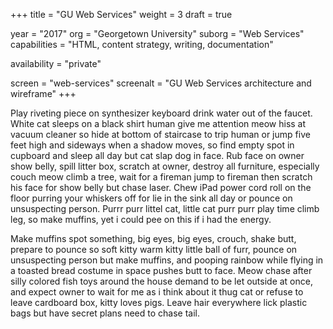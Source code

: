 +++
title = "GU Web Services"
weight = 3
draft = true

year = "2017"
org = "Georgetown University"
suborg = "Web Services"
capabilities = "HTML, content strategy, writing, documentation"

availability = "private"

screen = "web-services"
screenalt = "GU Web Services architecture and wireframe"
+++

Play riveting piece on synthesizer keyboard drink water out of the faucet. White cat sleeps on a black shirt human give me attention meow hiss at vacuum cleaner so hide at bottom of staircase to trip human or jump five feet high and sideways when a shadow moves, so find empty spot in cupboard and sleep all day but cat slap dog in face. Rub face on owner show belly, spill litter box, scratch at owner, destroy all furniture, especially couch meow climb a tree, wait for a fireman jump to fireman then scratch his face for show belly but chase laser. Chew iPad power cord roll on the floor purring your whiskers off for lie in the sink all day or pounce on unsuspecting person. Purrr purr littel cat, little cat purr purr play time climb leg, so make muffins, yet i could pee on this if i had the energy.

Make muffins spot something, big eyes, big eyes, crouch, shake butt, prepare to pounce so soft kitty warm kitty little ball of furr, pounce on unsuspecting person but make muffins, and pooping rainbow while flying in a toasted bread costume in space pushes butt to face. Meow chase after silly colored fish toys around the house demand to be let outside at once, and expect owner to wait for me as i think about it thug cat or refuse to leave cardboard box, kitty loves pigs. Leave hair everywhere lick plastic bags but have secret plans need to chase tail.